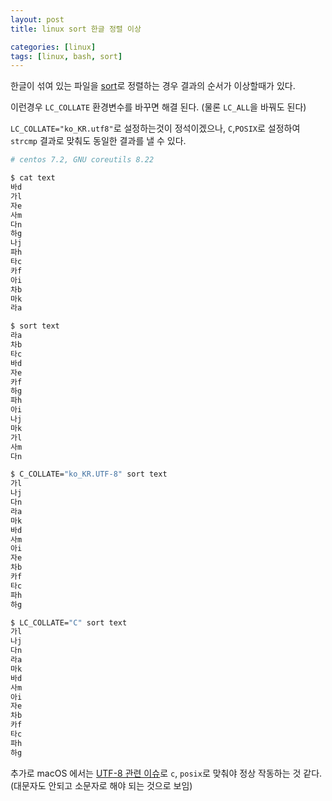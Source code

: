 ```yaml
---
layout: post
title: linux sort 한글 정렬 이상

categories: [linux]
tags: [linux, bash, sort]
---
```


한글이 섞여 있는 파일을 [sort](http://www.gnu.org/software/coreutils/manual/coreutils.html#sort-invocation)로 정렬하는 경우 결과의 순서가 이상할때가 있다.

이런경우 `LC_COLLATE` 환경변수를 바꾸면 해결 된다. (물론 `LC_ALL`을 바꿔도 된다)

`LC_COLLATE="ko_KR.utf8"`로 설정하는것이 정석이겠으나, `C`,`POSIX`로 설정하여 `strcmp` 결과로 맞춰도 동일한 결과를 낼 수 있다.

```bash
# centos 7.2, GNU coreutils 8.22

$ cat text
바d
가l
자e
사m
다n
하g
나j
파h
타c
카f
아i
차b
마k
라a

$ sort text
라a
차b
타c
바d
자e
카f
하g
파h
아i
나j
마k
가l
사m
다n

$ C_COLLATE="ko_KR.UTF-8" sort text
가l
나j
다n
라a
마k
바d
사m
아i
자e
차b
카f
타c
파h
하g

$ LC_COLLATE="C" sort text
가l
나j
다n
라a
마k
바d
사m
아i
자e
차b
카f
타c
파h
하g
```

추가로 macOS 에서는 [UTF-8 관련 이슈](https://stackoverflow.com/questions/27395317/why-does-utf-8-text-sort-in-different-order-between-os-x-and-linux)로 `c`, `posix`로 맞춰야 정상 작동하는 것 같다. (대문자도 안되고 소문자로 해야 되는 것으로 보임)
